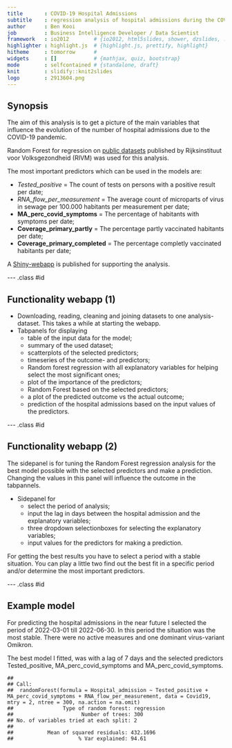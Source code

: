 ```yaml
---
title       : COVID-19 Hospital Admissions
subtitle    : regression analysis of hospital admissions during the COVID-19 pandemic
author      : Ben Kooi
job         : Business Intelligence Developer / Data Scientist
framework   : io2012        # {io2012, html5slides, shower, dzslides, ...}
highlighter : highlight.js  # {highlight.js, prettify, highlight}
hitheme     : tomorrow      # 
widgets     : []            # {mathjax, quiz, bootstrap}
mode        : selfcontained # {standalone, draft}
knit        : slidify::knit2slides
logo        : 2913604.png
---
```


## Synopsis

The aim of this analysis is to get a picture of the main variables that influence the evolution of the number of hospital admissions due to the COVID-19 pandemic.

Random Forest for regression on [public datasets](https://data.rivm.nl/covid-19/) published by Rijksinstituut voor Volksgezondheid (RIVM) was used for this analysis.

The most important predictors which can be used in the models are:
*   *Tested_positive* = The count of tests on persons with a positive result per date;
*   *RNA_flow_per_measurement* = The average count of microparts of virus in sewage per 100.000 habitants per measurement per date;
*   **MA_perc_covid_symptoms** = The percentage of habitants with symptoms per date;
*   **Coverage_primary_partly** = The percentage partly vaccinated habitants per date;
*   **Coverage_primary_completed** = The percentage completly vaccinated habitants per date;

A [Shiny-webapp](https://brkooi.shinyapps.io/hospitalization/) is published for supporting the analysis.


--- .class #id 

## Functionality webapp (1)

* Downloading, reading, cleaning and joining datasets to one analysis-dataset. This takes a while at starting the webapp.
* Tabpanels for displaying 
    + table of the input data for the model;
    + summary of the used dataset;
    + scatterplots of the selected predictors;
    + timeseries of the outcome- and predictors;
    + Random forest regression with all explanatory variables for helping select the most significant ones;
    + plot of the importance of the predictors;
    + Random Forest based on the selected predictors;
    + a plot of the predicted outcome vs the actual outcome;
    + prediction of the hospital admissions based on the input values of the predictors.

--- .class #id

## Functionality webapp (2)
The sidepanel is for tuning the Random Forest regression analysis for the best model possible with the selected predictors and make a prediction.
Changing the values in this panel will influence the outcome in the tabpannels.

* Sidepanel for
    + select the period of analysis;
    + input the lag in days between the hospital admission and the explanatory variables;
    + three dropdown selectionboxes for selecting the explanatory variables;
    + input values for the predictors for making a prediction.

For getting the best results you have to select a period with a stable situation. You can play a little two find out the best fit in a specific period and/or determine the most important predictors.

--- .class #id 

## Example model
For predicting the hospital admissions in the near future I selected the period of 2022-03-01 till 2022-06-30. In this period the situation was the most stable. There were no active measures and one dominant virus-variant Omikron.

The best model I fitted, was with a lag of 7 days and the selected predictors Tested_positive, MA_perc_covid_symptoms and MA_perc_covid_symptoms. 

```
## 
## Call:
##  randomForest(formula = Hospital_admission ~ Tested_positive +      MA_perc_covid_symptoms + RNA_flow_per_measurement, data = Covid19,      mtry = 2, ntree = 300, na.action = na.omit) 
##                Type of random forest: regression
##                      Number of trees: 300
## No. of variables tried at each split: 2
## 
##           Mean of squared residuals: 432.1696
##                     % Var explained: 94.61
```
